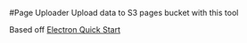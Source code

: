 #Page Uploader
Upload data to S3 pages bucket with this tool


Based off [Electron Quick Start](https://github.com/electron/electron-quick-start)